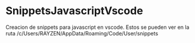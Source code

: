 # SnippetsJavascriptVscode
Creacion de snippets para javascript en vscode. Estos se pueden ver en la ruta
/c/Users/RAYZEN/AppData/Roaming/Code/User/snippets

